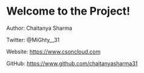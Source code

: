 # Welcome to the Project!

Author: Chaitanya Sharma

Twitter: @MiGhty__31

Website: https://www.csoncloud.com

GitHub: https://www.github.com/chaitanyasharma31
